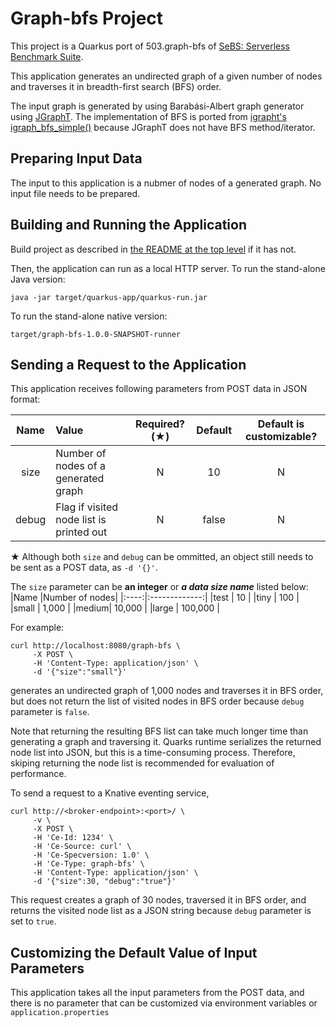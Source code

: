 # Graph-bfs Project

This project is a Quarkus port of 503.graph-bfs of
[SeBS: Serverless Benchmark Suite](https://github.com/spcl/serverless-benchmarks).

This application generates an undirected graph of a given number of nodes and
traverses it in breadth-first search (BFS) order.

The input graph is generated by using Barab&aacute;si-Albert graph generator using
[JGraphT](https://jgrapht.org/).  The implementation of BFS is ported from
[igrapht's igraph_bfs_simple()](https://github.com/igraph/igraph/blob/master/src/graph/visitors.c#L327)
because JGraphT does not have BFS method/iterator.


## Preparing Input Data

The input to this application is a nubmer of nodes of a generated graph.
No input file needs to be prepared.


## Building and Running the Application

Build project as described in [the README at the top level](../../README.md) if it has not.

Then, the application can run as a local HTTP server.
To run the stand-alone Java version:
```shell
java -jar target/quarkus-app/quarkus-run.jar
```
To run the stand-alone native version:
```shell
target/graph-bfs-1.0.0-SNAPSHOT-runner
```


## Sending a Request to the Application

This application receives following parameters from POST data in JSON format:

|Name         |Value                    |Required?(&starf;)|Default|Default is customizable?|
|:-----------:|:---------------------------------------|:-:|:-----:|:----------------------:|
|size         |Number of nodes of a generated graph    | N |    10 | N |
|debug        |Flag if visited node list is printed out| N | false | N |

&starf; Although both `size` and `debug` can be ommitted, an object still needs to be sent
as a POST data, as `-d '{}'`.

The `size` parameter can be __an integer__ or __*a data size name*__ listed below:
|Name  |Number of nodes|
|:----:|:-------------:|
|test  |            10 |
|tiny  |           100 |
|small |         1,000 |
|medium|        10,000 |
|large |       100,000 |


For example:
```shell
curl http://localhost:8080/graph-bfs \
     -X POST \
     -H 'Content-Type: application/json' \
     -d '{"size":"small"}'
```
generates an undirected graph of 1,000 nodes and traverses it in BFS order, but does not return
the list of visited nodes in BFS order because `debug` parameter is `false`.

Note that returning the resulting BFS list can take much longer time than generating a graph and
traversing it.  Quarks runtime serializes the returned node list into JSON, but this is
a time-consuming process.
Therefore, skiping returning the node list is recommended for evaluation of performance.

To send a request to a Knative eventing service,
```shell
curl http://<broker-endpoint>:<port>/ \
     -v \
     -X POST \
     -H 'Ce-Id: 1234' \
     -H 'Ce-Source: curl' \
     -H 'Ce-Specversion: 1.0' \
     -H 'Ce-Type: graph-bfs' \
     -H 'Content-Type: application/json' \
     -d '{"size":30, "debug":"true"}'
```
This request creates a graph of 30 nodes, traversed it in BFS order, and returns the visited
node list as a JSON string because `debug` parameter is set to `true`.


## Customizing the Default Value of Input Parameters

This application takes all the input parameters from the POST data, and there is no parameter
that can be customized via environment variables or `application.properties`
